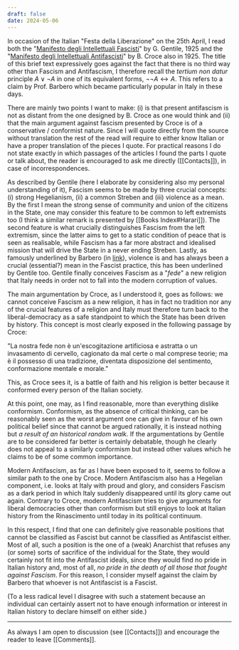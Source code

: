 ```yaml
---
draft: false
date: 2024-05-06
---
```

In occasion of the Italian "Festa della Liberazione" on the 25th April, I read both the "[Manifesto degli Intellettuali Fascisti](https://en.wikipedia.org/wiki/Manifesto_of_the_Fascist_Intellectuals?wprov=sfti1)" by G. Gentile, 1925 and the "[Manifesto degli Intellettuali Antifascisti](https://en.wikipedia.org/wiki/Manifesto_of_the_Anti-Fascist_Intellectuals?wprov=sfti1)" by B. Croce also in 1925. The title of this brief text expressively goes against the fact that there is no third way other than Fascism and Antifascism, I therefore recall the _tertium non datur_ principle $A \lor \lnot A$ in one of its equivalent forms, $\lnot \lnot A \leftrightarrow A$. This refers to a claim by Prof. Barbero which became particularly popular in Italy in these days.

There are mainly two points I want to make: (i) is that present antifascism is not as distant from the one designed by B. Croce as one would think and (ii) that the main argument against fascism presented by Croce is of a conservative / conformist nature. Since I will quote directly from the source without translation the rest of the read will require to either know Italian or have a proper translation of the pieces I quote. For practical reasons I do not state exactly in which passages of the articles I found the parts I quote or talk about, the reader is encouraged to ask me directly ([[Contacts]]), in case of incorrespondences.

As described by Gentile (here I elaborate by considering also my personal understanding of it), Fascism seems to be made by three crucial concepts: (i) strong Hegelianism, (ii) a common Streben and (iii) violence as a mean. By the first I mean the strong sense of community and union of the citizens in the State, one may consider this feature to be common to left extremists too (I think a similar remark is presented by [[Books Index#Harari]]). The second feature is what crucially distinguishes Fascism from the left extremism, since the latter aims to get to a static condition of peace that is seen as realisable, while Fascism has a far more abstract and idealised mission that will drive the State in a never ending Streben. Lastly, as famously underlined by Barbero (in [link](https://www.youtube.com/watch?v=C2E9LTzYI-E)), violence is and has always been a crucial (essential?) mean in the Fascist practice, this has been underlined by Gentile too. Gentile finally conceives Fascism as a "_fede_" a new religion that Italy needs in order not to fall into the modern corruption of values.

The main argumentation by Croce, as I understood it, goes as follows: we cannot conceive Fascism as a new religion, it has in fact no tradition nor any of the crucial features of a religion and Italy must therefore turn back to the liberal-democracy as a safe standpoint to which the State has been driven by history. This concept is most clearly exposed in the following passage by Croce:

"La nostra fede non è un'escogitazione artificiosa e astratta o un invasamento di cervello, cagionato da mal certe o mal comprese teorie; ma è il possesso di una tradizione, diventata disposizione del sentimento,
conformazione mentale e morale."

This, as Croce sees it, is a battle of faith and his religion is better because it conformed every person of the Italian society. 

At this point, one may, as I find reasonable, more than everything dislike conformism. Conformism, as the absence of critical thinking, can be reasonably seen as the worst argument one can give in favour of his own political belief since that cannot be argued rationally, it is instead nothing but _a result of an historical random walk_. If the argumentations by Gentile are to be considered far better is certainly debatable, though  he clearly does not appeal to a similarly conformism but instead other values which he claims to be of some common importance.

Modern Antifascism, as far as I have been exposed to it, seems to follow a similar path to the one by Croce. Modern Antifascism also has a Hegelian component, i.e. looks at Italy with proud and glory, and considers Fascism as a dark period in which Italy suddenly disappeared until its glory came out again. Contrary to Croce, modern Antifascism tries to give arguments for liberal democracies other than conformism but still enjoys to look at Italian history from the Rinascimento until today in its political continuum.

In this respect, I find that one can definitely give reasonable positions that cannot be classified as Fascist but cannot be classified as Antifascist either. Most of all, such a position is the one of a (weak) Anarchist that refuses any (or some) sorts of sacrifice of the individual for the State, they would certainly not fit into the Antifascist ideals, since they would find no pride in Italian history and, most of all, _no pride in the death of all those that fought against Fascism_. For this reason, I consider myself against the claim by Barbero that whoever is not Antifascist is a Fascist.

(To a less radical level I disagree with such a statement because an individual can certainly assert not to have enough information or interest in Italian history to declare himself on either side.)

---
As always I am open to discussion (see [[Contacts]]) and encourage the reader to leave [[Comments]].